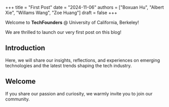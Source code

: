 +++
title = "First Post"
date = "2024-11-06"
authors = ["Boxuan Hu", "Albert Xie", "Willams Wang", "Zoe Huang"]
draft = false
+++

Welcome to __TechFounders__ @ University of California, Berkeley!

We are thrilled to launch our very first post on this blog! 

## Introduction

Here, we will share our insights, reflections, and experiences on emerging technologies and the latest trends shaping the tech industry.

## Welcome

If you share our passion and curiosity, we warmly invite you to join our community.

